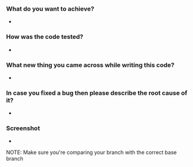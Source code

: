 <!---
Please fill these details, it will help the reviewers.
-->
### What do you want to achieve?
-

### How was the code tested?
<!-- Be as specific as possible. -->
-

### What new thing you came across while writing this code? 
-

### In case you fixed a bug then please describe the root cause of it? 
-

### Screenshot
- 

NOTE: Make sure you're comparing your branch with the correct base branch
